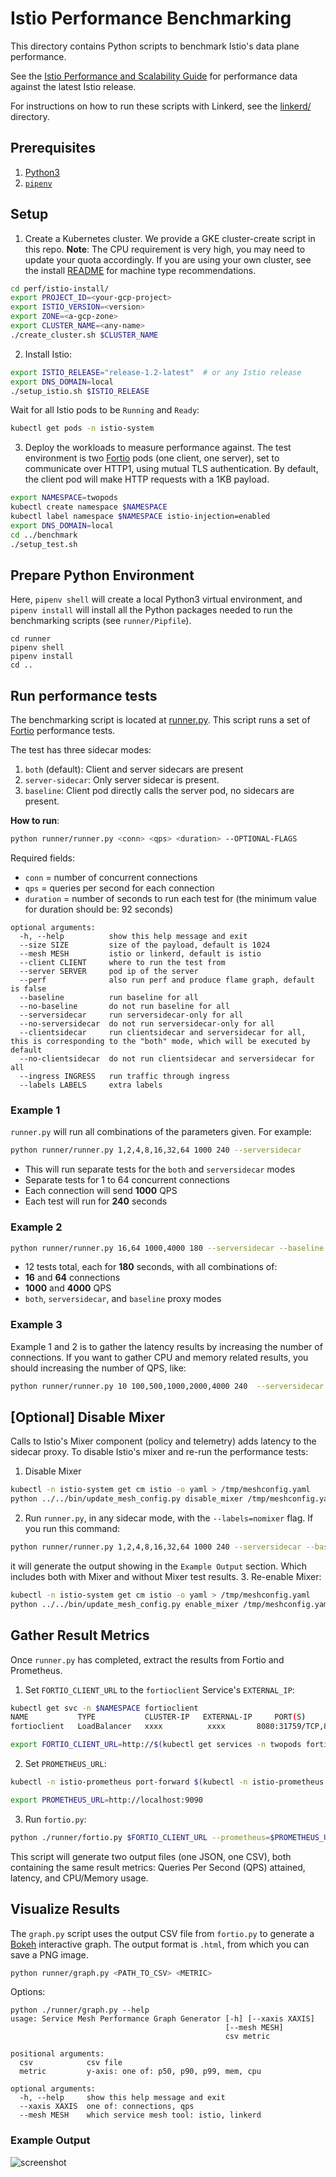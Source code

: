 # Istio Performance Benchmarking 

This directory contains Python scripts to benchmark Istio's data plane performance.

See the [Istio Performance and Scalability Guide](https://istio.io/docs/concepts/performance-and-scalability/) for performance data against the latest Istio release.  

For instructions on how to run these scripts with Linkerd, see the [linkerd/](linkerd/) directory. 

## Prerequisites 

1. [Python3](https://docs.python-guide.org/starting/installation/#installation-guides) 
2. [`pipenv`](https://docs.python-guide.org/dev/virtualenvs/#virtualenvironments-ref) 

## Setup 

1. Create a Kubernetes cluster. We provide a GKE cluster-create script in this repo. 
**Note**: The CPU requirement is very high, you may need to update your quota accordingly. If you are using your own cluster, see the install [README](https://github.com/istio/tools/tree/master/perf/istio-install#istio-setup) for machine type recommendations. 

```bash
cd perf/istio-install/
export PROJECT_ID=<your-gcp-project>
export ISTIO_VERSION=<version>
export ZONE=<a-gcp-zone>
export CLUSTER_NAME=<any-name>
./create_cluster.sh $CLUSTER_NAME
```


2. Install Istio:

```bash
export ISTIO_RELEASE="release-1.2-latest"  # or any Istio release
export DNS_DOMAIN=local 
./setup_istio.sh $ISTIO_RELEASE
```

Wait for all Istio pods to be `Running` and `Ready`:

```bash
kubectl get pods -n istio-system
```

3. Deploy the workloads to measure performance against. The test environment is two [Fortio](http://fortio.org/) pods (one client, one server), set to communicate over HTTP1, using mutual TLS authentication. By default, the client pod will make HTTP requests with a 1KB payload. 

```bash
export NAMESPACE=twopods
kubectl create namespace $NAMESPACE
kubectl label namespace $NAMESPACE istio-injection=enabled
export DNS_DOMAIN=local 
cd ../benchmark 
./setup_test.sh
```

## Prepare Python Environment 

Here, `pipenv shell` will create a local Python3 virtual environment, and `pipenv install` will install all the Python packages needed to run the benchmarking scripts (see `runner/Pipfile`). 

```
cd runner 
pipenv shell
pipenv install 
cd .. 
```

## Run performance tests 

The benchmarking script is located at [runner.py](./runner/runner.py). This script runs a set of [Fortio](http://fortio.org/) performance tests.

The test has three sidecar modes:

1) `both` (default): Client and server sidecars are present
2) `server-sidecar`: Only server sidecar is present.
3) `baseline`: Client pod directly calls the server pod, no sidecars are present.

**How to run**: 

```bash
python runner/runner.py <conn> <qps> <duration> --OPTIONAL-FLAGS
```

Required fields:
- `conn` = number of concurrent connections 
- `qps` = queries per second for each connection 
- `duration` = number of seconds to run each test for  (the minimum value for duration should be: 92 seconds)

```
optional arguments:
  -h, --help          show this help message and exit
  --size SIZE         size of the payload, default is 1024
  --mesh MESH         istio or linkerd, default is istio
  --client CLIENT     where to run the test from
  --server SERVER     pod ip of the server
  --perf              also run perf and produce flame graph, default is false
  --baseline          run baseline for all
  --no-baseline       do not run baseline for all
  --serversidecar     run serversidecar-only for all
  --no-serversidecar  do not run serversidecar-only for all
  --clientsidecar     run clientsidecar and serversidecar for all, this is corresponding to the "both" mode, which will be executed by default
  --no-clientsidecar  do not run clientsidecar and serversidecar for all
  --ingress INGRESS   run traffic through ingress
  --labels LABELS     extra labels
```


### Example 1

`runner.py` will run all combinations of the parameters given. For example:


```bash
python runner/runner.py 1,2,4,8,16,32,64 1000 240 --serversidecar
```

- This will run separate tests for the `both` and `serversidecar` modes
- Separate tests for 1 to 64 concurrent connections
- Each connection will send **1000** QPS
- Each test will run for **240** seconds

### Example 2

```bash
python runner/runner.py 16,64 1000,4000 180 --serversidecar --baseline
```

- 12 tests total, each for **180** seconds, with all combinations of:
- **16** and **64** connections
- **1000** and **4000** QPS
- `both`,  `serversidecar`, and `baseline` proxy modes

### Example 3
Example 1 and 2 is to gather the latency results by increasing the number of connections. If you want to gather CPU and memory related
results, you should increasing the number of QPS, like:
```bash
python runner/runner.py 10 100,500,1000,2000,4000 240  --serversidecar --baseline 
```

## [Optional] Disable Mixer

Calls to Istio's Mixer component (policy and telemetry) adds latency to the sidecar proxy. To disable Istio's mixer and re-run the performance tests:


1. Disable Mixer

```bash
kubectl -n istio-system get cm istio -o yaml > /tmp/meshconfig.yaml
python ../../bin/update_mesh_config.py disable_mixer /tmp/meshconfig.yaml | kubectl -n istio-system apply -f /tmp/meshconfig.yaml
```

2. Run `runner.py`, in any sidecar mode, with the `--labels=nomixer` flag. If you run this command:
```bash
python runner/runner.py 1,2,4,8,16,32,64 1000 240 --serversidecar --baseline --labels=nomixer
```
it will generate the output showing in the `Example Output` section. Which includes both with Mixer and without Mixer test results.
3. Re-enable Mixer:

```bash
kubectl -n istio-system get cm istio -o yaml > /tmp/meshconfig.yaml
python ../../bin/update_mesh_config.py enable_mixer /tmp/meshconfig.yaml  | kubectl -n istio-system apply -
```

## Gather Result Metrics

Once `runner.py` has completed, extract the results from Fortio and Prometheus.

1. Set `FORTIO_CLIENT_URL` to the `fortioclient` Service's `EXTERNAL_IP`:

```bash
kubectl get svc -n $NAMESPACE fortioclient
NAME           TYPE           CLUSTER-IP   EXTERNAL-IP     PORT(S)                                                       AGE
fortioclient   LoadBalancer   xxxx          xxxx       8080:31759/TCP,8079:30495/TCP,8078:31107/TCP,8077:31034/TCP   16h

export FORTIO_CLIENT_URL=http://$(kubectl get services -n twopods fortioclient -o jsonpath="{.status.loadBalancer.ingress[0].ip}"):8080
```

2. Set `PROMETHEUS_URL`: 

```bash
kubectl -n istio-prometheus port-forward $(kubectl -n istio-prometheus get pod -l app=prometheus -o jsonpath='{.items[0].metadata.name}') 9090:9090 & 

export PROMETHEUS_URL=http://localhost:9090 
```

3. Run `fortio.py`: 

```bash 
python ./runner/fortio.py $FORTIO_CLIENT_URL --prometheus=$PROMETHEUS_URL --csv StartTime,ActualDuration,Labels,NumThreads,ActualQPS,p50,p90,p99,cpu_mili_avg_telemetry_mixer,cpu_mili_max_telemetry_mixer,mem_MB_max_telemetry_mixer,cpu_mili_avg_fortioserver_deployment_proxy,cpu_mili_max_fortioserver_deployment_proxy,mem_MB_max_fortioserver_deployment_proxy,cpu_mili_avg_ingressgateway_proxy,cpu_mili_max_ingressgateway_proxy,mem_MB_max_ingressgateway_proxy
```

This script will generate two output files (one JSON, one CSV), both containing the same result metrics: Queries Per Second (QPS) attained, latency, and CPU/Memory usage. 


## Visualize Results

The `graph.py` script uses the output CSV file from `fortio.py` to generate a [Bokeh](https://bokeh.pydata.org/en/1.2.0/) interactive graph. The output format is `.html`, from which you can save a PNG image.

```bash 
python runner/graph.py <PATH_TO_CSV> <METRIC>
```

Options: 

```
python ./runner/graph.py --help
usage: Service Mesh Performance Graph Generator [-h] [--xaxis XAXIS]
                                                [--mesh MESH]
                                                csv metric

positional arguments:
  csv            csv file
  metric         y-axis: one of: p50, p90, p99, mem, cpu

optional arguments:
  -h, --help     show this help message and exit
  --xaxis XAXIS  one of: connections, qps
  --mesh MESH    which service mesh tool: istio, linkerd
```

### Example Output 

![screenshot](screenshots/bokeh-screenshot.png)